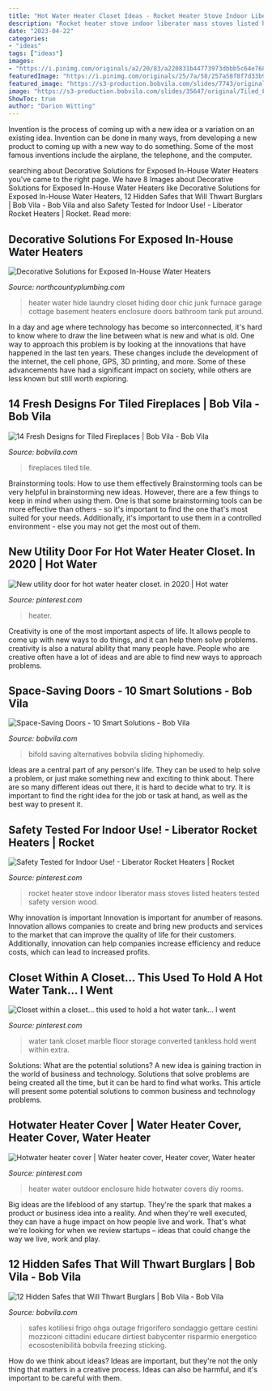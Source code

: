 ```yaml
---
title: "Hot Water Heater Closet Ideas - Rocket Heater Stove Indoor Liberator Mass Stoves Listed Heaters Tested Safety Version Wood"
description: "Rocket heater stove indoor liberator mass stoves listed heaters tested safety version wood"
date: "2023-04-22"
categories:
- "ideas"
tags: ["ideas"]
images:
- "https://i.pinimg.com/originals/a2/20/83/a220831b44773973dbbb5c64e768e44a.jpg"
featuredImage: "https://i.pinimg.com/originals/25/7a/58/257a58f8f7d33b91e0e4f5a7da37c4ea.jpg"
featured_image: "https://s3-production.bobvila.com/slides/7743/original/bifold_doors.png?1535497961"
image: "https://s3-production.bobvila.com/slides/35647/original/Tiled_Fireplaces_Emser_Overstock.jpg?1580133737"
ShowToc: true
author: "Darion Witting"
---
```



Invention is the process of coming up with a new idea or a variation on an existing idea. Invention can be done in many ways, from developing a new product to coming up with a new way to do something. Some of the most famous inventions include the airplane, the telephone, and the computer.

	

		
searching about Decorative Solutions for Exposed In-House Water Heaters you've came to the right page. We have 8 Images about Decorative Solutions for Exposed In-House Water Heaters like Decorative Solutions for Exposed In-House Water Heaters, 12 Hidden Safes that Will Thwart Burglars | Bob Vila - Bob Vila and also Safety Tested for Indoor Use! - Liberator Rocket Heaters | Rocket. Read more:
		
    
## Decorative Solutions For Exposed In-House Water Heaters

<img loading=lazy src="https://www.northcountyplumbing.com/wp-content/uploads/2016/04/Water-Heater-Closet.jpg" onerror="this.onerror=null;this.src='https://tse4.mm.bing.net/th?id=OIP.goRY48lOvIIExtzWE-3SfAHaJ4&amp;pid=15.1';" alt="Decorative Solutions for Exposed In-House Water Heaters">

_Source: northcountyplumbing.com_

>heater water hide laundry closet hiding door chic junk furnace garage cottage basement heaters enclosure doors bathroom tank put around. 

	

In a day and age where technology has become so interconnected, it's hard to know where to draw the line between what is new and what is old. One way to approach this problem is by looking at the innovations that have happened in the last ten years. These changes include the development of the internet, the cell phone, GPS, 3D printing, and more. Some of these advancements have had a significant impact on society, while others are less known but still worth exploring.

    
## 14 Fresh Designs For Tiled Fireplaces | Bob Vila - Bob Vila

<img loading=lazy src="https://s3-production.bobvila.com/slides/35647/original/Tiled_Fireplaces_Emser_Overstock.jpg?1580133737" onerror="this.onerror=null;this.src='https://tse2.mm.bing.net/th?id=OIP.CBhQizTx717FkyoZETBlpwHaJ4&amp;pid=15.1';" alt="14 Fresh Designs for Tiled Fireplaces | Bob Vila - Bob Vila">

_Source: bobvila.com_

>fireplaces tiled tile. 

	

Brainstorming tools: How to use them effectively
Brainstorming tools can be very helpful in brainstorming new ideas. However, there are a few things to keep in mind when using them. One is that some brainstorming tools can be more effective than others - so it's important to find the one that's most suited for your needs. Additionally, it's important to use them in a controlled environment - else you may not get the most out of them.

    
## New Utility Door For Hot Water Heater Closet. In 2020 | Hot Water

<img loading=lazy src="https://i.pinimg.com/736x/17/61/16/176116b91d51b2a14fba517db3bec008.jpg" onerror="this.onerror=null;this.src='https://tse4.mm.bing.net/th?id=OIP._hxWNA8d-GruYpcfsKxohQHaJ3&amp;pid=15.1';" alt="New utility door for hot water heater closet. in 2020 | Hot water">

_Source: pinterest.com_

>heater. 

	

Creativity is one of the most important aspects of life. It allows people to come up with new ways to do things, and it can help them solve problems. creativity is also a natural ability that many people have. People who are creative often have a lot of ideas and are able to find new ways to approach problems.

    
## Space-Saving Doors - 10 Smart Solutions - Bob Vila

<img loading=lazy src="https://s3-production.bobvila.com/slides/7743/original/bifold_doors.png?1535497961" onerror="this.onerror=null;this.src='https://tse1.mm.bing.net/th?id=OIP.2TxczRfZu8O_b1_ShSKsYQHaJ4&amp;pid=15.1';" alt="Space-Saving Doors - 10 Smart Solutions - Bob Vila">

_Source: bobvila.com_

>bifold saving alternatives bobvila sliding hiphomediy. 

	

Ideas are a central part of any person's life. They can be used to help solve a problem, or just make something new and exciting to think about. There are so many different ideas out there, it is hard to decide what to try. It is important to find the right idea for the job or task at hand, as well as the best way to present it.

    
## Safety Tested For Indoor Use! - Liberator Rocket Heaters | Rocket

<img loading=lazy src="https://i.pinimg.com/originals/25/7a/58/257a58f8f7d33b91e0e4f5a7da37c4ea.jpg" onerror="this.onerror=null;this.src='https://tse4.mm.bing.net/th?id=OIP.AYCs8J4uXROy7IYtFl-AFQHaJ4&amp;pid=15.1';" alt="Safety Tested for Indoor Use! - Liberator Rocket Heaters | Rocket">

_Source: pinterest.com_

>rocket heater stove indoor liberator mass stoves listed heaters tested safety version wood. 

	

Why innovation is important
Innovation is important for anumber of reasons. Innovation allows companies to create and bring new products and services to the market that can improve the quality of life for their customers. Additionally, innovation can help companies increase efficiency and reduce costs, which can lead to increased profits.

    
## Closet Within A Closet... This Used To Hold A Hot Water Tank... I Went

<img loading=lazy src="https://i.pinimg.com/originals/ce/08/80/ce08809304ee4869321bc01c7261e833.jpg" onerror="this.onerror=null;this.src='https://tse4.mm.bing.net/th?id=OIP.xxPa5kxsYSZrPJCLihNhjQHaLE&amp;pid=15.1';" alt="Closet within a closet... this used to hold a hot water tank... I went">

_Source: pinterest.com_

>water tank closet marble floor storage converted tankless hold went within extra. 

	

Solutions: What are the potential solutions?
A new idea is gaining traction in the world of business and technology. Solutions that solve problems are being created all the time, but it can be hard to find what works. This article will present some potential solutions to common business and technology problems.

    
## Hotwater Heater Cover | Water Heater Cover, Heater Cover, Water Heater

<img loading=lazy src="https://i.pinimg.com/originals/a2/20/83/a220831b44773973dbbb5c64e768e44a.jpg" onerror="this.onerror=null;this.src='https://tse2.mm.bing.net/th?id=OIP.alaq5aQc_BWfGxEdMLLL_AHaJ4&amp;pid=15.1';" alt="Hotwater heater cover | Water heater cover, Heater cover, Water heater">

_Source: pinterest.com_

>heater water outdoor enclosure hide hotwater covers diy rooms. 

	

Big ideas are the lifeblood of any startup. They're the spark that makes a product or business idea into a reality. And when they're well executed, they can have a huge impact on how people live and work. That's what we're looking for when we review startups – ideas that could change the way we live, work and play.

    
## 12 Hidden Safes That Will Thwart Burglars | Bob Vila - Bob Vila

<img loading=lazy src="https://empire-s3-production.bobvila.com/slides/34307/original/Hidden_Safes_in_the_Spare_Fridge.jpg?1571871384" onerror="this.onerror=null;this.src='https://tse3.mm.bing.net/th?id=OIP.HqBDDHLvNNF9HtfGPJ0B_AHaFX&amp;pid=15.1';" alt="12 Hidden Safes that Will Thwart Burglars | Bob Vila - Bob Vila">

_Source: bobvila.com_

>safes kotiliesi frigo ohga outage frigorifero sondaggio gettare cestini mozziconi cittadini educare dirtiest babycenter risparmio energetico ecosostenibilità bobvila freezing sticking. 

	

How do we think about ideas?
Ideas are important, but they're not the only thing that matters in a creative process. Ideas can also be harmful, and it's important to be careful with them.


